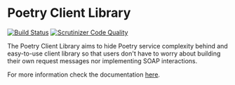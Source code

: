 # Poetry Client Library
[![Build Status](https://drone.fpfis.eu/api/badges/ec-europa/oe-poetry-client/status.svg)](https://drone.fpfis.eu/ec-europa/oe-poetry-client/)
[![Scrutinizer Code Quality](https://scrutinizer-ci.com/g/ec-europa/oe-poetry-client/badges/quality-score.png?b=master)](https://scrutinizer-ci.com/g/ec-europa/oe-poetry-client/?branch=master)

The Poetry Client Library aims to hide Poetry service complexity behind and easy-to-use client library so that
users don't have to worry about building their own request messages nor implementing SOAP interactions.  

For more information check the documentation [here](docs/00-overview.md).

